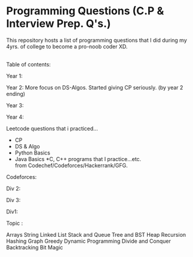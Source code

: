 # Programming Questions (C.P & Interview Prep. Q's.)

This repository hosts a list of programming 
questions that I did during my 4yrs. of college to become
a pro-noob coder XD. 

<br>
Table of contents:

Year 1:

Year 2:
More focus on DS-Algos. 
Started giving CP seriously. (by year 2 ending)

Year 3:

Year 4:


Leetcode questions that i practiced...

* CP 
* DS & Algo
* Python Basics
* Java Basics
*C, 
C++ programs that I practice...etc. <br>
from Codechef/Codeforces/Hackerrank/GFG.


Codeforces:

Div 2:

Div 3:

Div1:


Topic :

Arrays
String
Linked List
Stack and Queue
Tree and BST
Heap
Recursion
Hashing
Graph
Greedy
Dynamic Programming
Divide and Conquer
Backtracking
Bit Magic


